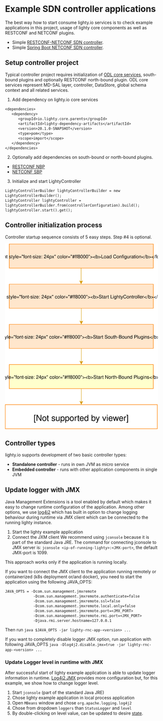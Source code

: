 # Example SDN controller applications

The best way how to start consume lighty.io services is to check example applications in this project, usage of lighty core components as well as RESTCONF and NETCONF plugins.

 * Simple [RESTCONF-NETCONF SDN controller](lighty-community-restconf-netconf-app/README.md).
 * Simple [Spring Boot NETCONF SDN controller](lighty-controller-springboot-netconf/README.md).

## Setup controller project
Typical controller project requires initialization of [ODL core services](../lighty-core/lighty-controller/src/main/java/io/lighty/core/controller/api/LightyServices.java), south-bound plugins and optionally RESTCONF north-bound plugin.
ODL core services represent MD-SAL layer, controller, DataStore, global schema context and all related services.

1. Add dependency on lighty.io core services  
```
<dependencies>
   <dependency>
      <groupId>io.lighty.core.parents</groupId>
      <artifactId>lighty-dependency-artifacts</artifactId>
      <version>20.1.0-SNAPSHOT</version>
      <type>pom</type>
      <scope>import</scope>
   </dependency>
</dependencies>        
```

2. Optionally add dependencies on south-bound or north-bound plugins.
 * [RESTCONF NBP](../lighty-modules/lighty-restconf-nb-community/README.md)
 * [NETCONF SBP](../lighty-modules/lighty-netconf-sb/README.md)

3. Initialize and start LightyController
```
LightyControllerBuilder lightyControllerBuilder = new LightyControllerBuilder();
LightyController lightyController = lightyControllerBuilder.from(controllerConfiguration).build();
lightyController.start().get();
```
  
## Controller initialization process
Controller startup sequence consists of 5 easy steps.
Step #4 is optional.

![startup-sequence](../docs/lighty.io-controller-startup-sequence.svg)

## Controller types
lighty.io supports development of two basic controller types:
* __Standalone controller__ - runs in own JVM as micro service
* __Embedded controller__ - runs with other application components in single JVM

## Update logger with JMX
Java Management Extensions is a tool enabled by default which makes it easy to change runtime
configuration of the application. Among other options, we use [log4j2](https://logging.apache.org/log4j/2.0/manual/jmx.html)
which has built in option to change logging behaviour during runtime via JMX client which can be connected to the running lighty instance.
1. Start the lighty example application
2. Connect the JXM client
   We recommend using `jconsole` because it is part of the standard Java JRE.
   The command for connecting jconsole to JMX server is:
   `jconsole <ip-of-running-lighty>:<JMX-port>`, the default JMX-port is 1099.

This approach works only if the application is running locally.

If you want to connect the JMX client to the application running remotely or containerized (k8s deployment or/and docker),
you need to start the application using the following JAVA_OPTS:
```
JAVA_OPTS = -Dcom.sun.management.jmxremote
             -Dcom.sun.management.jmxremote.authenticate=false
             -Dcom.sun.management.jmxremote.ssl=false
             -Dcom.sun.management.jmxremote.local.only=false
             -Dcom.sun.management.jmxremote.port=<JMX_PORT>
             -Dcom.sun.management.jmxremote.rmi.port=<JMX_PORT>
             -Djava.rmi.server.hostname=127.0.0.1
```
Then run `java $JAVA_OPTS -jar lighty-rnc-app-<version> ...`

If you want to completely disable logger JMX option, run application with following JAVA_OPTS
`java -Dlog4j2.disable.jmx=true -jar lighty-rnc-app-<version> ...`

### Update Logger level in runtime with JMX
After successful start of lighty example application is able to update logger information in runtime.
[Log4j2 JMX](https://logging.apache.org/log4j/2.0/manual/jmx.html) provides more configuration but, for this example, we show how to change logger level.
1) Start `jconsole` (part of the standard Java JRE)
2) Chose lighty example application in local process application
3) Open `MBeans` window and chose `org.apache.logging.log4j2`
4) Chose from dropdown  `loggers` than `StatusLogger` and `level`
5) By double-clicking on level value, can be updated to desire [state](https://logging.apache.org/log4j/2.x/manual/customloglevels.html).
